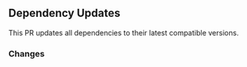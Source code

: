 ## Dependency Updates

This PR updates all dependencies to their latest compatible versions.

### Changes
